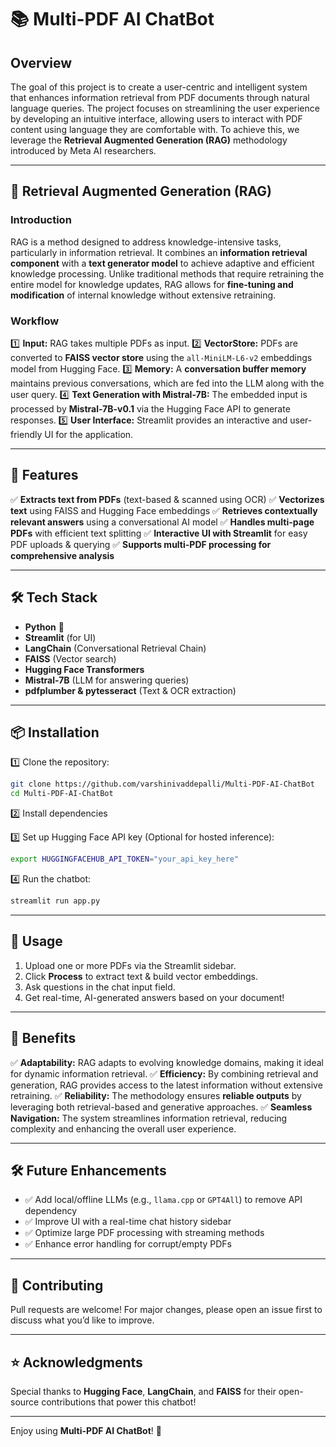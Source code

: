 # 📚 Multi-PDF AI ChatBot

## Overview
The goal of this project is to create a user-centric and intelligent system that enhances information retrieval from PDF documents through natural language queries. The project focuses on streamlining the user experience by developing an intuitive interface, allowing users to interact with PDF content using language they are comfortable with. To achieve this, we leverage the **Retrieval Augmented Generation (RAG)** methodology introduced by Meta AI researchers.

---

## 🔹 Retrieval Augmented Generation (RAG)

### **Introduction**
RAG is a method designed to address knowledge-intensive tasks, particularly in information retrieval. It combines an **information retrieval component** with a **text generator model** to achieve adaptive and efficient knowledge processing. Unlike traditional methods that require retraining the entire model for knowledge updates, RAG allows for **fine-tuning and modification** of internal knowledge without extensive retraining.

### **Workflow**
1️⃣ **Input:** RAG takes multiple PDFs as input.
2️⃣ **VectorStore:** PDFs are converted to **FAISS vector store** using the `all-MiniLM-L6-v2` embeddings model from Hugging Face.
3️⃣ **Memory:** A **conversation buffer memory** maintains previous conversations, which are fed into the LLM along with the user query.
4️⃣ **Text Generation with Mistral-7B:** The embedded input is processed by **Mistral-7B-v0.1** via the Hugging Face API to generate responses.
5️⃣ **User Interface:** Streamlit provides an interactive and user-friendly UI for the application.

---

## 🚀 Features

✅ **Extracts text from PDFs** (text-based & scanned using OCR)
✅ **Vectorizes text** using FAISS and Hugging Face embeddings
✅ **Retrieves contextually relevant answers** using a conversational AI model
✅ **Handles multi-page PDFs** with efficient text splitting
✅ **Interactive UI with Streamlit** for easy PDF uploads & querying
✅ **Supports multi-PDF processing for comprehensive analysis**

---

## 🛠️ Tech Stack

- **Python** 🐍
- **Streamlit** (for UI)
- **LangChain** (Conversational Retrieval Chain)
- **FAISS** (Vector search)
- **Hugging Face Transformers**
- **Mistral-7B** (LLM for answering queries)
- **pdfplumber & pytesseract** (Text & OCR extraction)

---

## 📦 Installation

1️⃣ Clone the repository:
```bash
git clone https://github.com/varshinivaddepalli/Multi-PDF-AI-ChatBot
cd Multi-PDF-AI-ChatBot
```

2️⃣ Install dependencies

3️⃣ Set up Hugging Face API key (Optional for hosted inference):
```bash
export HUGGINGFACEHUB_API_TOKEN="your_api_key_here"
```

4️⃣ Run the chatbot:
```bash
streamlit run app.py
```

---

## 📂 Usage

1. Upload one or more PDFs via the Streamlit sidebar.
2. Click **Process** to extract text & build vector embeddings.
3. Ask questions in the chat input field.
4. Get real-time, AI-generated answers based on your document!

---

## 🎯 Benefits

✅ **Adaptability:** RAG adapts to evolving knowledge domains, making it ideal for dynamic information retrieval.
✅ **Efficiency:** By combining retrieval and generation, RAG provides access to the latest information without extensive retraining.
✅ **Reliability:** The methodology ensures **reliable outputs** by leveraging both retrieval-based and generative approaches.
✅ **Seamless Navigation:** The system streamlines information retrieval, reducing complexity and enhancing the overall user experience.

---

## 🛠 Future Enhancements

- ✅ Add local/offline LLMs (e.g., `llama.cpp` or `GPT4All`) to remove API dependency
- ✅ Improve UI with a real-time chat history sidebar
- ✅ Optimize large PDF processing with streaming methods
- ✅ Enhance error handling for corrupt/empty PDFs

---

## 🤝 Contributing

Pull requests are welcome! For major changes, please open an issue first to discuss what you’d like to improve.

---

## ⭐ Acknowledgments

Special thanks to **Hugging Face**, **LangChain**, and **FAISS** for their open-source contributions that power this chatbot!

---

Enjoy using **Multi-PDF AI ChatBot**! 🚀
